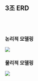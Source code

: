 <h2>3조 ERD</h2>
<br><br>
<h3>논리적 모델링</h3>
<img src="https://github.com/cri3958/team3_v2sbm3c/assets/48902673/0bfbea37-c330-4aa8-863c-534511ef327d">
<br>
<h3>물리적 모델링</h3>
<img src="https://github.com/cri3958/team3_v2sbm3c/assets/48902673/65028efd-589f-4804-9cdf-2c18b8903c3b">
